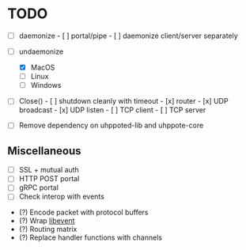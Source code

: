 # TODO

- [ ] daemonize
      - [ ] portal/pipe
      - [ ] daemonize client/server separately

- [ ] undaemonize
    - [x] MacOS
    - [ ] Linux
    - [ ] Windows

- [ ] Close()
      - [ ] shutdown cleanly with timeout
            - [x] router
            - [x] UDP broadcast
            - [x] UDP listen
            - [ ] TCP client
            - [ ] TCP server

- [ ] Remove dependency on uhppoted-lib and uhppote-core

## Miscellaneous

- [ ] SSL + mutual auth
- [ ] HTTP POST portal
- [ ] gRPC portal
- [ ] Check interop with events
- (?) Encode packet with protocol buffers
- (?) Wrap [libevent](https://libevent.org)
- (?) Routing matrix
- (?) Replace handler functions with channels

